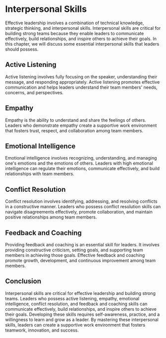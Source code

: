 Interpersonal Skills
=================================================

Effective leadership involves a combination of technical knowledge, strategic thinking, and interpersonal skills. Interpersonal skills are critical for building strong teams because they enable leaders to communicate effectively, build relationships, and inspire others to achieve their goals. In this chapter, we will discuss some essential interpersonal skills that leaders should possess.

Active Listening
----------------

Active listening involves fully focusing on the speaker, understanding their message, and responding appropriately. Active listening promotes effective communication and helps leaders understand their team members' needs, concerns, and perspectives.

Empathy
-------

Empathy is the ability to understand and share the feelings of others. Leaders who demonstrate empathy create a supportive work environment that fosters trust, respect, and collaboration among team members.

Emotional Intelligence
----------------------

Emotional intelligence involves recognizing, understanding, and managing one's emotions and the emotions of others. Leaders with high emotional intelligence can regulate their emotions, communicate effectively, and build relationships with team members.

Conflict Resolution
-------------------

Conflict resolution involves identifying, addressing, and resolving conflicts in a constructive manner. Leaders who possess conflict resolution skills can navigate disagreements effectively, promote collaboration, and maintain positive relationships among team members.

Feedback and Coaching
---------------------

Providing feedback and coaching is an essential skill for leaders. It involves providing constructive criticism, setting goals, and supporting team members in achieving those goals. Effective feedback and coaching promote growth, development, and continuous improvement among team members.

Conclusion
----------

Interpersonal skills are critical for effective leadership and building strong teams. Leaders who possess active listening, empathy, emotional intelligence, conflict resolution, and feedback and coaching skills can communicate effectively, build relationships, and inspire others to achieve their goals. Developing these skills requires self-awareness, practice, and a willingness to learn and grow as a leader. By mastering these interpersonal skills, leaders can create a supportive work environment that fosters teamwork, innovation, and success.
